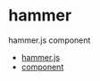 hammer
======

hammer.js component

- [hammer.js](http://hammerjs.github.io)
- [component](https://github.com/component/component)
